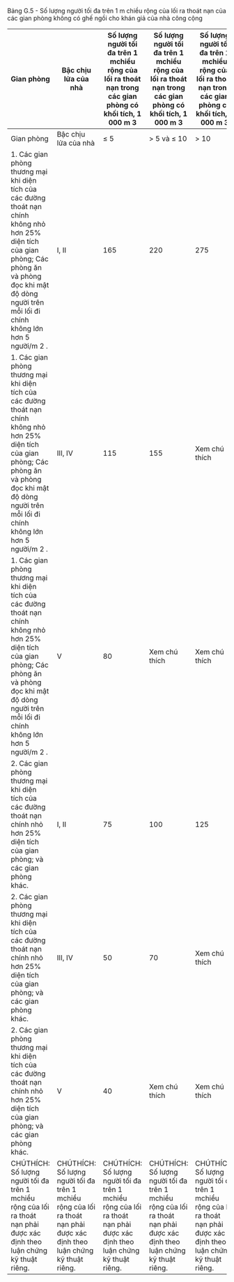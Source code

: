 Bảng G.5 - Số lượng người tối đa trên 1 m chiều rộng của lối ra thoát nạn của các gian phòng không có ghế ngồi cho khán giả của nhà công cộng

| Gian phòng                                                                                                                                                                                                             | Bậc chịu lửa của nhà                                                                                                       | Số lượng người tối đa trên 1 mchiều rộng của lối ra thoát nạn trong các gian phòng có khối tích, 1 000 m 3                 | Số lượng người tối đa trên 1 mchiều rộng của lối ra thoát nạn trong các gian phòng có khối tích, 1 000 m 3                 | Số lượng người tối đa trên 1 mchiều rộng của lối ra thoát nạn trong các gian phòng có khối tích, 1 000 m 3                 |
|------------------------------------------------------------------------------------------------------------------------------------------------------------------------------------------------------------------------|----------------------------------------------------------------------------------------------------------------------------|----------------------------------------------------------------------------------------------------------------------------|----------------------------------------------------------------------------------------------------------------------------|----------------------------------------------------------------------------------------------------------------------------|
| Gian phòng                                                                                                                                                                                                             | Bậc chịu lửa của nhà                                                                                                       | ≤ 5                                                                                                                        | > 5 và ≤ 10                                                                                                                | > 10                                                                                                                       |
| 1. Các gian phòng thương mại khi diện tích của các đường thoát nạn chính không nhỏ hơn 25% diện tích của gian phòng; Các phòng ăn và phòng đọc khi mật độ dòng người trên mỗi lối đi chính không lớn hơn 5 người/m 2 . | I, II                                                                                                                      | 165                                                                                                                        | 220                                                                                                                        | 275                                                                                                                        |
| 1. Các gian phòng thương mại khi diện tích của các đường thoát nạn chính không nhỏ hơn 25% diện tích của gian phòng; Các phòng ăn và phòng đọc khi mật độ dòng người trên mỗi lối đi chính không lớn hơn 5 người/m 2 . | III, IV                                                                                                                    | 115                                                                                                                        | 155                                                                                                                        | Xem chú thích                                                                                                              |
| 1. Các gian phòng thương mại khi diện tích của các đường thoát nạn chính không nhỏ hơn 25% diện tích của gian phòng; Các phòng ăn và phòng đọc khi mật độ dòng người trên mỗi lối đi chính không lớn hơn 5 người/m 2 . | V                                                                                                                          | 80                                                                                                                         | Xem chú thích                                                                                                              | Xem chú thích                                                                                                              |
| 2. Các gian phòng thương mại khi diện tích của các đường thoát nạn chính nhỏ hơn 25% diện tích của gian phòng; và các gian phòng khác.                                                                                 | I, II                                                                                                                      | 75                                                                                                                         | 100                                                                                                                        | 125                                                                                                                        |
| 2. Các gian phòng thương mại khi diện tích của các đường thoát nạn chính nhỏ hơn 25% diện tích của gian phòng; và các gian phòng khác.                                                                                 | III, IV                                                                                                                    | 50                                                                                                                         | 70                                                                                                                         | Xem chú thích                                                                                                              |
| 2. Các gian phòng thương mại khi diện tích của các đường thoát nạn chính nhỏ hơn 25% diện tích của gian phòng; và các gian phòng khác.                                                                                 | V                                                                                                                          | 40                                                                                                                         | Xem chú thích                                                                                                              | Xem chú thích                                                                                                              |
| CHÚTHÍCH: Số lượng người tối đa trên 1 mchiều rộng của lối ra thoát nạn phải được xác định theo luận chứng kỹ thuật riêng.                                                                                             | CHÚTHÍCH: Số lượng người tối đa trên 1 mchiều rộng của lối ra thoát nạn phải được xác định theo luận chứng kỹ thuật riêng. | CHÚTHÍCH: Số lượng người tối đa trên 1 mchiều rộng của lối ra thoát nạn phải được xác định theo luận chứng kỹ thuật riêng. | CHÚTHÍCH: Số lượng người tối đa trên 1 mchiều rộng của lối ra thoát nạn phải được xác định theo luận chứng kỹ thuật riêng. | CHÚTHÍCH: Số lượng người tối đa trên 1 mchiều rộng của lối ra thoát nạn phải được xác định theo luận chứng kỹ thuật riêng. |